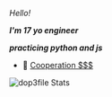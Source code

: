 *Hello!*

***I'm 17 yo engineer***

***practicing python and js***

- 👯 [Cooperation $$$](https://t.me/dop3file)

![dop3file Stats](https://github-readme-stats.vercel.app/api?username=dop3file&show_icons=true&theme=radical)


